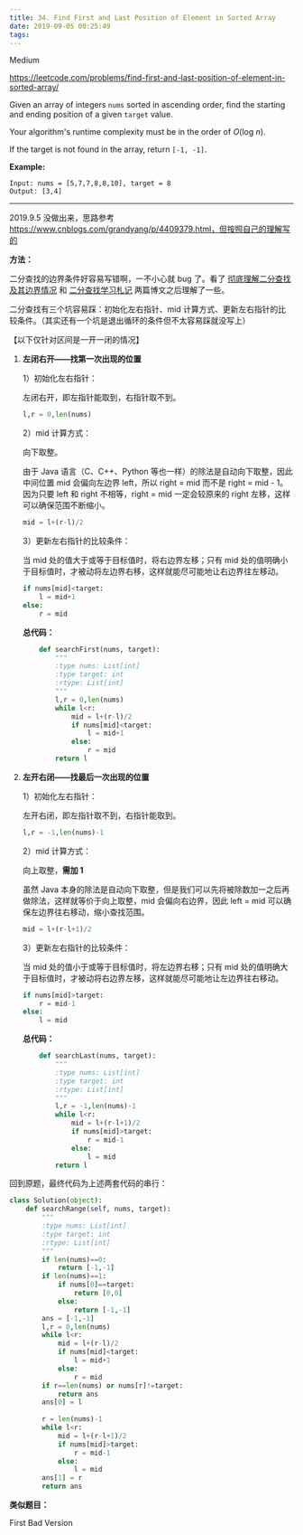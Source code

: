 ```yaml
---
title: 34. Find First and Last Position of Element in Sorted Array
date: 2019-09-05 00:25:49
tags:
---
```


Medium

https://leetcode.com/problems/find-first-and-last-position-of-element-in-sorted-array/

Given an array of integers `nums` sorted in ascending order, find the starting and ending position of a given `target` value.

Your algorithm's runtime complexity must be in the order of *O*(log *n*).

If the target is not found in the array, return `[-1, -1]`.

**Example:**

```
Input: nums = [5,7,7,8,8,10], target = 8
Output: [3,4]
```

---

2019.9.5 没做出来，思路参考 https://www.cnblogs.com/grandyang/p/4409379.html，但按照自己的理解写的

**方法：**

二分查找的边界条件好容易写错啊，一不小心就 bug 了。看了 [彻底理解二分查找及其边界情况](http://www.codebelief.com/article/2018/04/completely-understand-binary-search-and-its-boundary-cases/) 和 [二分查找学习札记](http://www.cppblog.com/converse/archive/2009/10/05/97905.html) 两篇博文之后理解了一些。

二分查找有三个坑容易踩：初始化左右指针、mid 计算方式、更新左右指针的比较条件。（其实还有一个坑是退出循环的条件但不太容易踩就没写上）

【以下仅针对区间是一开一闭的情况】

1. **左闭右开——找第一次出现的位置**

   1）初始化左右指针：

   左闭右开，即左指针能取到，右指针取不到。

   ```python
   l,r = 0,len(nums)
   ```

   2）mid 计算方式：

   向下取整。

   由于 Java 语言（C、C++、Python 等也一样）的除法是自动向下取整，因此中间位置 mid 会偏向左边界 left，所以 right = mid 而不是 right = mid - 1。因为只要 left 和 right 不相等，right = mid 一定会较原来的 right 左移，这样可以确保范围不断缩小。

   ```python
   mid = l+(r-l)/2
   ```

   3）更新左右指针的比较条件：

   当 mid 处的值大于或等于目标值时，将右边界左移；只有 mid 处的值明确小于目标值时，才被动将左边界右移，这样就能尽可能地让右边界往左移动。

   ```python
   if nums[mid]<target:
       l = mid+1
   else:
       r = mid
   ```

   **总代码：**

   ```python
       def searchFirst(nums, target):
           """
           :type nums: List[int]
           :type target: int
           :rtype: List[int]
           """
           l,r = 0,len(nums)
           while l<r:
               mid = l+(r-l)/2
               if nums[mid]<target:
                   l = mid+1
               else:
                   r = mid
           return l
   ```



2. **左开右闭——找最后一次出现的位置**

   1）初始化左右指针：

   左开右闭，即左指针取不到，右指针能取到。

   ```python
   l,r = -1,len(nums)-1
   ```

   2）mid 计算方式：

   向上取整，**需加 1**

   虽然 Java 本身的除法是自动向下取整，但是我们可以先将被除数加一之后再做除法，这样就等价于向上取整，mid 会偏向右边界，因此 left = mid 可以确保左边界往右移动，缩小查找范围。

   ```python
   mid = l+(r-l+1)/2
   ```

   3）更新左右指针的比较条件：

   当 mid 处的值小于或等于目标值时，将左边界右移；只有 mid 处的值明确大于目标值时，才被动将右边界左移，这样就能尽可能地让左边界往右移动。

   ```python
   if nums[mid]>target:
       r = mid-1
   else:
       l = mid
   ```

   **总代码：**

   ```python
       def searchLast(nums, target):
           """
           :type nums: List[int]
           :type target: int
           :rtype: List[int]
           """
           l,r = -1,len(nums)-1
           while l<r:
               mid = l+(r-l+1)/2
               if nums[mid]>target:
                   r = mid-1
               else:
                   l = mid
           return l
   ```



回到原题，最终代码为上述两套代码的串行：

```python
class Solution(object):
    def searchRange(self, nums, target):
        """
        :type nums: List[int]
        :type target: int
        :rtype: List[int]
        """
        if len(nums)==0:
            return [-1,-1]
        if len(nums)==1:
            if nums[0]==target:
                return [0,0]
            else:
                return [-1,-1]
        ans = [-1,-1]
        l,r = 0,len(nums)
        while l<r:
            mid = l+(r-l)/2
            if nums[mid]<target:
                l = mid+1
            else:
                r = mid
        if r==len(nums) or nums[r]!=target:
            return ans
        ans[0] = l
        
        r = len(nums)-1
        while l<r:
            mid = l+(r-l+1)/2
            if nums[mid]>target:
                r = mid-1
            else:
                l = mid
        ans[1] = r
        return ans
```



**类似题目：**

First Bad Version